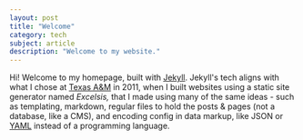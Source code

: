 ```yaml
---
layout: post
title: "Welcome"
category: tech
subject: article
description: "Welcome to my website."
---
```


Hi! Welcome to my homepage, built with [Jekyll]({{site.baseurl}}tech/jekyll.html).
Jekyll's tech aligns with what I chose at
[Texas A&M]({{site.baseurl}}clients/tamu.html)
in 2011, when I built websites using a static site generator named _Excelsis,_
that I made using many of the same ideas - such as templating, markdown,
regular files to hold the posts & pages
(not a database, like a CMS), and
encoding config in data markup, like JSON or [YAML]({{site.baseurl}}tech/yaml.html)
instead of a programming language.
